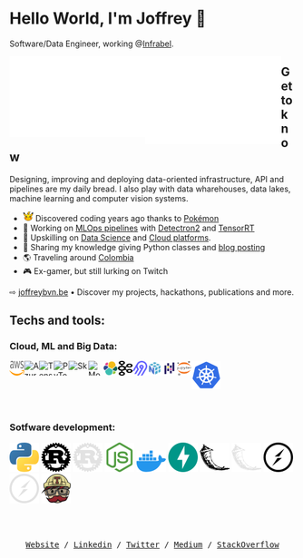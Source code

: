 # Hello World, I'm Joffrey 👋

Software/Data Engineer, working @[Infrabel](https://infrabel.be/).

<img src="github-metrics.svg" align="left" width="47.5%"></img></a>
<img src="achievements.svg" align="left" width="47.5%"></img></a>

## Get to know

Designing, improving and deploying data-oriented infrastructure, API and pipelines are my daily bread. I also play with data wharehouses, data lakes, machine learning and computer vision systems.

- <img alt="Pikachu" title="Pikachu" width="18px" height="18px" src="./icons/pikachu.svg" /> Discovered coding years ago thanks to [Pokémon](https://pokeapi.co/)
- 🔭 Working on [MLOps pipelines](https://cloud.google.com/architecture/mlops-continuous-delivery-and-automation-pipelines-in-machine-learning) with [Detectron2](https://github.com/facebookresearch/detectron2) and [TensorRT](https://developer.nvidia.com/tensorrt)
- 🌱 Upskilling on [Data Science](https://becode.org) and [Cloud platforms](https://learn.acloud.guru/profile/joffreybvn).
- 💬 Sharing my knowledge giving Python classes and [blog posting](https://medium.com/@joffreybvn)
- 🌎 Traveling around [Colombia](https://www.youtube.com/watch?v=6YVl-aixyfs)
- 🎮 Ex-gamer, but still lurking on Twitch


⇨ [joffreybvn.be](https://joffreybvn.be/) • Discover my projects, hackathons, publications and more.

## Techs and tools:

### Cloud, ML and Big Data:

<img align="left" alt="AWS" title="AWS" width="26px" height="26px" src="logos/aws.svg" />
<img align="left" alt="Azure" title="Azure" width="26px" height="26px" src="https://raw.githubusercontent.com/gilbarbara/logos/master/logos/microsoft-azure.svg" />
<img align="left" alt="Tensorflow" title="Tensorflow" width="26px" height="26px" src="https://raw.githubusercontent.com/gilbarbara/logos/master/logos/tensorflow.svg"/>
<img align="left" alt="PyTorch" title="PyTorch" width="26px" height="26px" src="https://raw.githubusercontent.com/gilbarbara/logos/master/logos/pytorch.svg"/>
<img align="left" alt="Sk-learn" title="Sk-learn" width="35px" height="26px" src="https://github.com/scikit-learn/scikit-learn/raw/main/doc/logos/scikit-learn-logo-thumb.png" />
<img align="left" alt="MongoDB" title="MongoDB" width="26px" height="26px" src="https://raw.githubusercontent.com/mongodb-js/leaf/master/dist/mongodb-leaf.svg" />
<img align="left" alt="ElascticSearch" title="ElascticSearch" width="26px" height="26px" src="https://raw.githubusercontent.com/gilbarbara/logos/master/logos/elasticsearch.svg" />
<img align="left" alt="Kafka" title="Kafka" width="26px" height="26px" src="logos/kafka.svg" />
<img align="left" alt="Airbyte" title="Airbyte" width="26px" height="26px" src="logos/airbyte.svg" />
<img align="left" alt="NumPy" title="NumPy" width="26px" height="26px" src="logos/numpy.svg" />
<img align="left" alt="Pandas" title="Pandas" width="26px" height="26px" src="logos/pandas.svg" />
<img align="left" alt="Jupyter Lab" title="Jupyter" width="26px" height="26px" src="logos/jupyter.svg" />

![Kubernetes](logos/kubernetes.svg)

</br>

### Sotfware development:

![Python](logos/python.svg) ![Poetrip](logos/light-mode/rust.svg#gh-light-mode-only) ![Poetrip](logos/dark-mode/rust.svg#gh-dark-mode-only) ![NodeJS](logos/nodejs.svg) ![Docker](logos/docker.svg) ![FastAPI](logos/fastapi.svg) ![Flask](logos/light-mode/flask.svg#gh-light-mode-only) ![Flask](logos/dark-mode/flask.svg#gh-dark-mode-only) ![SocketIO](logos/light-mode/socketio.svg#gh-light-mode-only) ![SocketIO](logos/dark-mode/socketio.svg#gh-dark-mode-only) ![TravisCI](logos/travis-ci.svg)

</br></br>

<p><pre align="center">
<a href="https://joffreybvn.be">Website</a> / <a href="https://www.linkedin.com/in/joffreybvn/">Linkedin</a> / <a href="https://twitter.com/Joffreybvn">Twitter</a> / <a href="https://medium.com/@joffreybvn">Medium</a> / <a href="https://stackoverflow.com/users/7762386/joffrey-bienvenu">StackOverflow</a>
</pre></p>


<!--
**Joffreybvn/Joffreybvn** is a ✨ _special_ ✨ repository because its `README.md` (this file) appears on your GitHub profile.

Here are some ideas to get you started:

- 🔭 I’m currently working on a [low cost URL Shortener](oxi.cx).
- 🌱 I’m currently learning ...
- 👯 I’m looking to collaborate on ...
- 🤔 I’m looking for help with ...
- 💬 Ask me about ...
- 📫 How to reach me: ...
- 😄 Pronouns: ...
- ⚡ Fun fact: ...
-->
